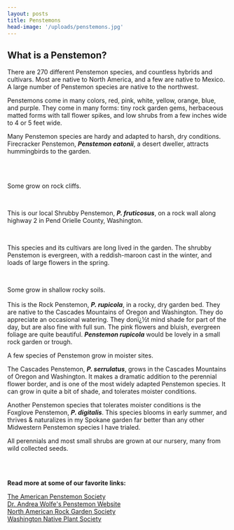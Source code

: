 ```yaml
---
layout: posts
title: Penstemons
head-image: '/uploads/penstemons.jpg'
---
```

<h2>What is a Penstemon?</h2>
<p>There are 270 different Penstemon species, and countless hybrids and cultivars.  Most are native to North America, and a few are native to Mexico.  A large number of Penstemon species are native to the northwest.</p>
<p>Penstemons come in many colors, red, pink, white, yellow, orange, blue, and purple.  They come in many forms: tiny rock garden gems, herbaceous matted forms with tall flower spikes, and low shrubs from a few inches wide to 4 or 5 feet wide.</p>

<p>Many Penstemon species are hardy and adapted to harsh, dry conditions. Firecracker Penstemon, <strong><em>Penstemon eatonii</em></strong>, a desert dweller, attracts hummingbirds to the garden.</p>   

<br /><br />

<p>Some grow on rock cliffs.</p><br />

<p>This is our local Shrubby Penstemon, <strong><em>P. fruticosus</em></strong>, on a rock wall along highway 2 in Pend Orielle County, Washington.</p><br />

<p>This species and its cultivars are long lived in the garden.   The shrubby Penstemon is evergreen, with a reddish-maroon cast in the winter, and loads of large flowers in the spring.</p><br />

<p>Some grow in shallow rocky soils.
<br><br>
This is the Rock Penstemon, <em><strong>P. rupicola</em></strong>, in a rocky, dry garden bed.  They are native to the Cascades Mountains of Oregon and Washington.  They do appreciate an occasional watering.  They donï¿½t mind shade for part of the day, but are also fine with full sun.  The pink flowers and bluish, evergreen foliage are quite beautiful.
<em><strong>Penstemon rupicola</strong></em> would be lovely in a small rock garden or trough.</p>
<p>A few species of Penstemon grow in moister sites.</p>  
<p>The Cascades Penstemon, <em><strong>P. serrulatus</em></strong>, grows in the Cascades Mountains of Oregon and Washington. It makes a dramatic addition to the perennial flower border, and is one of the most widely adapted Penstemon species.  It can grow in quite a bit of shade, and tolerates moister conditions. </p>
<p>Another Penstemon species that tolerates moister conditions is the Foxglove Penstemon, <strong><em>P. digitalis</em></strong>.  This species blooms in early summer, and thrives & naturalizes in my Spokane garden far better than any other Midwestern Penstemon species I have trialed.</p>

<p>All perennials and most small shrubs are grown at our nursery, many from wild collected seeds.</p>
<br><br>
<p><strong>Read more at some of our favorite links:</strong></p>
<p><a href="http://www.apsdev.org" alt="The American Penstemon Society">The American Penstemon Society</a><br/>
<a href="http://www.biosci.ohio-state.edu/~awolfe/Penstemon/Penstemon.html" alt="Dr. Andrea Wolfe's Penstemon Website">Dr. Andrea Wolfe's Penstemon Website</a><br />
<a href="http://www.nargs.org/" alt="North American Rock Garden Society">North American Rock Garden Society</a><br />
<a href="http://www.wnps.org/" alt="Washington Native Plant Society">Washington Native Plant Society</a></p>